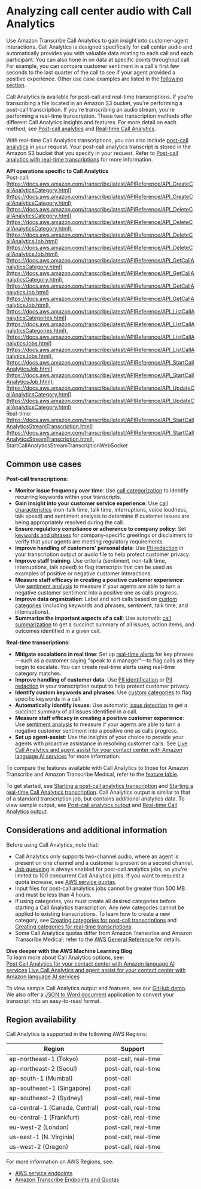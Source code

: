 # Analyzing call center audio with Call Analytics<a name="call-analytics"></a>

Use Amazon Transcribe Call Analytics to gain insight into customer\-agent interactions\. Call Analytics is designed specifically for call center audio and automatically provides you with valuable data relating to each call and each participant\. You can also hone in on data at specific points throughout call\. For example, you can compare customer sentiment in a call's first few seconds to the last quarter of the call to see if your agent provided a positive experience\. Other use case examples are listed in the [following section](#call-analytics-use-cases)\.

Call Analytics is available for post\-call and real\-time transcriptions\. If you're transcribing a file located in an Amazon S3 bucket, you're performing a post\-call transcription\. If you're transcribing an audio stream, you're performing a real\-time transcription\. These two transcription methods offer different Call Analytics insights and features\. For more detail on each method, see [Post\-call analytics](call-analytics-batch.md) and [Real\-time Call Analytics](call-analytics-streaming.md)\.

With real\-time Call Analytics transcriptions, you can also include [post\-call analytics](tca-post-call.md) in your request\. Your post\-call analytics transcript is stored in the Amazon S3 bucket that you specify in your request\. Refer to [Post\-call analytics with real\-time transcriptions](tca-post-call.md) for more information\.

**API operations specific to Call Analytics**  
Post\-call: [https://docs.aws.amazon.com/transcribe/latest/APIReference/API_CreateCallAnalyticsCategory.html](https://docs.aws.amazon.com/transcribe/latest/APIReference/API_CreateCallAnalyticsCategory.html), [https://docs.aws.amazon.com/transcribe/latest/APIReference/API_DeleteCallAnalyticsCategory.html](https://docs.aws.amazon.com/transcribe/latest/APIReference/API_DeleteCallAnalyticsCategory.html), [https://docs.aws.amazon.com/transcribe/latest/APIReference/API_DeleteCallAnalyticsJob.html](https://docs.aws.amazon.com/transcribe/latest/APIReference/API_DeleteCallAnalyticsJob.html), [https://docs.aws.amazon.com/transcribe/latest/APIReference/API_GetCallAnalyticsCategory.html](https://docs.aws.amazon.com/transcribe/latest/APIReference/API_GetCallAnalyticsCategory.html), [https://docs.aws.amazon.com/transcribe/latest/APIReference/API_GetCallAnalyticsJob.html](https://docs.aws.amazon.com/transcribe/latest/APIReference/API_GetCallAnalyticsJob.html), [https://docs.aws.amazon.com/transcribe/latest/APIReference/API_ListCallAnalyticsCategories.html](https://docs.aws.amazon.com/transcribe/latest/APIReference/API_ListCallAnalyticsCategories.html), [https://docs.aws.amazon.com/transcribe/latest/APIReference/API_ListCallAnalyticsJobs.html](https://docs.aws.amazon.com/transcribe/latest/APIReference/API_ListCallAnalyticsJobs.html), [https://docs.aws.amazon.com/transcribe/latest/APIReference/API_StartCallAnalyticsJob.html](https://docs.aws.amazon.com/transcribe/latest/APIReference/API_StartCallAnalyticsJob.html), [https://docs.aws.amazon.com/transcribe/latest/APIReference/API_UpdateCallAnalyticsCategory.html](https://docs.aws.amazon.com/transcribe/latest/APIReference/API_UpdateCallAnalyticsCategory.html)  
Real\-time: [https://docs.aws.amazon.com/transcribe/latest/APIReference/API_StartCallAnalyticsStreamTranscription.html](https://docs.aws.amazon.com/transcribe/latest/APIReference/API_StartCallAnalyticsStreamTranscription.html), StartCallAnalyticsStreamTranscriptionWebSocket

## Common use cases<a name="call-analytics-use-cases"></a>

**Post\-call transcriptions:**
+ **Monitor issue frequency over time**: Use [call categorization](call-analytics-batch.md#tca-categorization-batch) to identify recurring keywords within your transcripts\.
+ **Gain insight into your customer service experience**: Use [call characteristics](call-analytics-batch.md#tca-characteristics-batch) \(non\-talk time, talk time, interruptions, voice loudness, talk speed\) and sentiment analysis to determine if customer issues are being appropriately resolved during the call\.
+ **Ensure regulatory compliance or adherence to company policy**: Set [keywords and phrases](call-analytics-batch.md#tca-categorization-batch) for company\-specific greetings or disclaimers to verify that your agents are meeting regulatory requirements\.
+ **Improve handling of customers' personal data**: Use [PII redaction](call-analytics-batch.md#tca-pii-redact-batch) in your transcription output or audio file to help protect customer privacy\.
+ **Improve staff training**: Use criteria \(sentiment, non\-talk time, interruptions, talk speed\) to flag transcripts that can be used as examples of positive or negative customer interactions\.
+ **Measure staff efficacy in creating a positive customer experience**: Use [sentiment analysis](call-analytics-batch.md#tca-sentiment-batch) to measure if your agents are able to turn a negative customer sentiment into a positive one as calls progress\.
+ **Improve data organization**: Label and sort calls based on [custom categories](call-analytics-batch.md#tca-categorization-batch) \(including keywords and phrases, sentiment, talk time, and interruptions\)\.
+ **Summarize the important aspects of a call**: Use automatic [call summarization](call-analytics-batch.md#tca-summarization-batch) to get a succinct summary of all issues, action items, and outcomes identified in a given call\.

**Real\-time transcriptions:**
+ **Mitigate escalations in real time**: Set up [real\-time alerts](tca-start-stream.md#tca-create-alert-stream) for key phrases—such as a customer saying "speak to a manager"—to flag calls as they begin to escalate\. You can create real\-time alerts using real\-time category matches\.
+ **Improve handling of customer data**: Use [PII identification](call-analytics-streaming.md#tca-pii-id-stream) or [PII redaction](call-analytics-streaming.md#tca-pii-redact-stream) in your transcription output to help protect customer privacy\.
+ **Identify custom keywords and phrases**: Use [custom categories](call-analytics-streaming.md#tca-category-events-stream) to flag specific keywords in a call\.
+ **Automatically identify issues**: Use automatic [issue detection](call-analytics-streaming.md#tca-issue-detection-stream) to get a succinct summary of all issues identified in a call\.
+ **Measure staff efficacy in creating a positive customer experience**: Use [sentiment analysis](call-analytics-streaming.md#tca-sentiment-stream) to measure if your agents are able to turn a negative customer sentiment into a positive one as calls progress\.
+ **Set up agent\-assist**: Use the insights of your choice to provide your agents with proactive assistance in resolving customer calls\. See [Live Call Analytics and agent assist for your contact center with Amazon language AI services](http://aws.amazon.com/blogs/machine-learning/live-call-analytics-and-agent-assist-for-your-contact-center-with-amazon-language-ai-services/) for more information\.

To compare the features available with Call Analytics to those for Amazon Transcribe and Amazon Transcribe Medical, refer to the [feature table](feature-matrix.md)\.

To get started, see [Starting a post\-call analytics transcription](tca-start-batch.md) and [Starting a real\-time Call Analytics transcription](tca-start-stream.md)\. Call Analytics output is similar to that of a standard transcription job, but contains additional analytics data\. To view sample output, see [Post\-call analytics output](tca-output-batch.md) and [Real\-time Call Analytics output](tca-output-streaming.md)\.

## Considerations and additional information<a name="tca-considerations"></a>

Before using Call Analytics, note that:
+ Call Analytics only supports two\-channel audio, where an agent is present on one channel and a customer is present on a second channel\.
+ [Job queueing](job-queueing.md) is always enabled for post\-call analytics jobs, so you're limited to 100 concurrent Call Analytics jobs\. If you want to request a quota increase, see [AWS service quotas](https://docs.aws.amazon.com/general/latest/gr/aws_service_limits.html)\.
+ Input files for post\-call analytics jobs cannot be greater than 500 MB and must be less than 4 hours\.
+ If using categories, you must create all desired categories before starting a Call Analytics transcription\. Any new categories cannot be applied to existing transcriptions\. To learn how to create a new category, see [Creating categories for post\-call transcriptions](tca-categories-batch.md) and [Creating categories for real\-time transcriptions](tca-categories-stream.md)\.
+ Some Call Analytics quotas differ from Amazon Transcribe and Amazon Transcribe Medical; refer to the [AWS General Reference](https://docs.aws.amazon.com/general/latest/gr/transcribe.html#transcribe_region) for details\.

**Dive deeper with the AWS Machine Learning Blog**  
To learn more about Call Analytics options, see:  
[Post Call Analytics for your contact center with Amazon language AI services](http://aws.amazon.com/blogs/machine-learning/post-call-analytics-for-your-contact-center-with-amazon-language-ai-services/)
[Live Call Analytics and agent assist for your contact center with Amazon language AI services](http://aws.amazon.com/blogs/machine-learning/live-call-analytics-and-agent-assist-for-your-contact-center-with-amazon-language-ai-services/)

To view sample Call Analytics output and features, see our [GitHub demo](https://github.com/aws-samples/amazon-transcribe-post-call-analytics)\. We also offer a [JSON to Word document](https://github.com/aws-samples/amazon-transcribe-output-word-document) application to convert your transcript into an easy\-to\-read format\.

## Region availability<a name="tca-regions"></a>

Call Analytics is supported in the following AWS Regions:


| Region | Support | 
| --- | --- | 
| ap\-northeast\-1 \(Tokyo\) | post\-call, real\-time | 
| ap\-northeast\-2 \(Seoul\) | post\-call, real\-time | 
| ap\-south\-1 \(Mumbai\) | post\-call | 
| ap\-southeast\-1 \(Singapore\) | post\-call | 
| ap\-southeast\-2 \(Sydney\) | post\-call, real\-time | 
| ca\-central\-1 \(Canada, Central\) | post\-call, real\-time | 
|  eu\-central\-1 \(Frankfurt\) | post\-call, real\-time | 
| eu\-west\-2 \(London\) | post\-call, real\-time | 
| us\-east\-1 \(N\. Virginia\) | post\-call, real\-time | 
| us\-west\-2 \(Oregon\) | post\-call, real\-time | 

 For more information on AWS Regions, see:
+ [AWS service endpoints ](https://docs.aws.amazon.com/general/latest/gr/rande.html)
+ [Amazon Transcribe Endpoints and Quotas](https://docs.aws.amazon.com/general/latest/gr/transcribe.html#transcribe_region)
